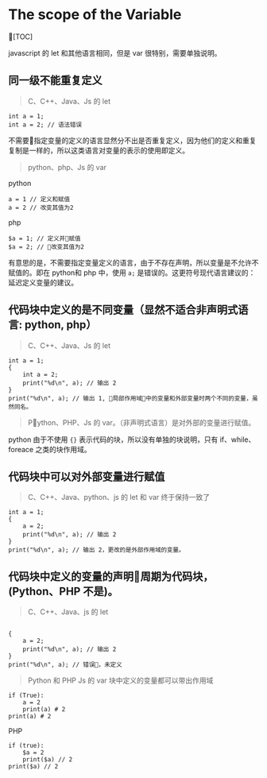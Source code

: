 # The scope of the Variable

[TOC]

javascript 的 let 和其他语言相同，但是 var 很特别，需要单独说明。

## 同一级不能重复定义

> C、C++、Java、Js 的 let

```
int a = 1;
int a = 2; // 语法错误
```
不需要指定变量的定义的语言显然分不出是否重复定义，因为他们的定义和重复复制是一样的，所以这类语言对变量的表示的使用即定义。


> python、php、Js 的 var

python

```
a = 1 // 定义和赋值
a = 2 // 改变其值为2
```
php
```
$a = 1; // 定义并赋值
$a = 2; // 改变其值为2
```

有意思的是，不需要指定变量定义的语言，由于不存在声明，所以变量是不允许不赋值的。即在 python和 php 中，使用 `a;` 是错误的。这更符号现代语言建议的：延迟定义变量的建议。

## 代码块中定义的是不同变量（显然不适合非声明式语言: python, php）

> C、C++、Java、Js 的 let

```
int a = 1;
{
    int a = 2;
    print("%d\n", a); // 输出 2
}
print("%d\n", a); // 输出 1, 局部作用域中的变量和外部变量时两个不同的变量，虽然同名。
```

> Python、PHP、Js 的 var。（非声明式语言）是对外部的变量进行赋值。

python 由于不使用 `{}` 表示代码的块，所以没有单独的块说明，只有 if、while、foreace 之类的块作用域。

## 代码块中可以对外部变量进行赋值

> C、C++、Java、python、js 的 let 和 var 终于保持一致了

```
int a = 1;
{
    a = 2;
    print("%d\n", a); // 输出 2
}
print("%d\n", a); // 输出 2，更改的是外部作用域的变量。
```


## 代码块中定义的变量的声明周期为代码块，(Python、PHP 不是)。

> C、C++、Java、js 的 let

```

{
    a = 2;
    print("%d\n", a); // 输出 2
}
print("%d\n", a); // 错误，未定义
```
> Python 和 PHP Js 的 var 块中定义的变量都可以带出作用域

```
if (True):
    a = 2
    print(a) # 2
print(a) # 2
```
PHP
```
if (true):
    $a = 2
    print($a) // 2
print($a) // 2
```
